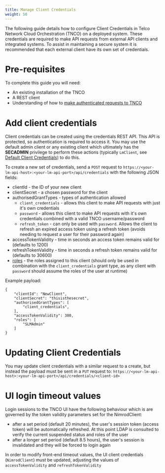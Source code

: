 ```yaml
---
title: Manage Client Credentials
weight: 50
---
```


The following guide details how to configure Client Credentials in Telco Network Cloud Orchestration (TNCO) on a deployed system. These credentials are required to make API requests from external API clients and integrated systems. To assist in maintaining a secure system it is recommended that each external client have its own set of credentials.

# Pre-requisites

To complete this guide you will need:

- An existing installation of the TNCO
- A REST client 
- Understanding of how to [make authenticated requests to TNCO](/user-guides/authenticated-api-requests)

# Add client credentials

Client credentials can be created using the credentials REST API. This API is protected, so authentication is required to access it. You may use the default admin client or any existing client which ultimately has the **SECADMIN** privilege to perform these actions (typically `LmClient`, see [Default Client Credentials](/reference/security/default-client-credentials)) to do this.

To create a new set of credentials, send a `POST` request to `https://<your-lm-api-host>:<your-lm-api-port>/api/credentials` with the following JSON fields:

- clientId - the ID of your new client
- clientSecret - a chosen password for the client
- authorisedGrantTypes - types of authentication allowed
  - `client_credentials` - allows this client to make API requests with just it's own credentials
  - `password` - allows this client to make API requests with it's own credentials combined with a valid TNCO username/password 
  - `refresh_token` - can only be used with `password`. Allows the client to refresh an expired access token using a refresh token (avoids needing to request a user for their password again)
- accessTokenValidity - time in seconds an access token remains valid for (defaults to 1200)
- refreshTokenValidity - time in seconds a refresh token remains valid for (defaults to 30600)
- [roles](/user-guides/administration/security/manage-roles) - the roles assigned to this client (should only be used in combination with the `client_credentials` grant type, as any client with `password` should assume the roles of the user at runtime)

Example payload:
```
{
    "clientId": "NewClient",
    "clientSecret": "thisisthesecret",
    "authorisedGrantTypes": [
        "client_credentials",
    ],
    "accessTokenValidity": 300,
    "roles": [
        "SLMAdmin"
    ]
}
```

# Updating Client Credentials 

You may update client credentials with a similar request to a create, but instead the payload must be sent in a `PUT` request to: `https://<your-lm-api-host>:<your-lm-api-port>/api/credentials/<client-id>`

# UI login timeout values

Login sessions to the TNCO UI have the following behaviour which is are governed by the token validity parameters set for the NimrodClient:

* after a set period (default 20 minutes), the user's session token (access token) will be automatically refreshed. At this point LDAP is consulted to verify the current suspended status and roles of the user 
* after a longer set period (default 8.5 hours), the user's session is invalidated and they will be forced to login again

In order to modify front-end timeout values, the UI client credentials (`NimrodClient`) must be updated, adjusting the values of `accessTokenValidity` and `refreshTokenValidity`

